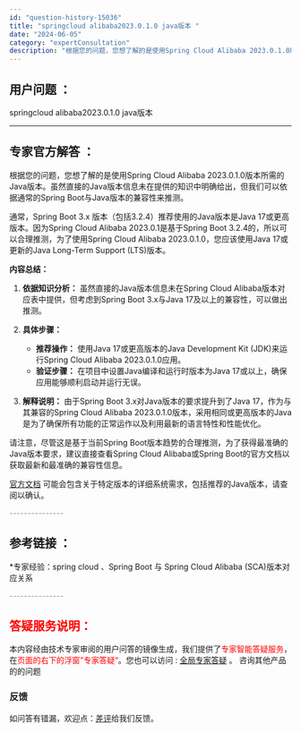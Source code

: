 ```yaml
---
id: "question-history-15036"
title: "springcloud alibaba2023.0.1.0 java版本 "
date: "2024-06-05"
category: "expertConsultation"
description: "根据您的问题，您想了解的是使用Spring Cloud Alibaba 2023.0.1.0版本所需的Java版本。虽然直接的Java版本信息未在提供的知识中明确给出，但我们可以依据通常的Spring Boot与Java版本的兼容性来推测。通常，Spring Boot 3.x 版本（包括3.2.4）"
---
```


## 用户问题 ： 
 springcloud alibaba2023.0.1.0 java版本  

---------------
## 专家官方解答 ：

根据您的问题，您想了解的是使用Spring Cloud Alibaba 2023.0.1.0版本所需的Java版本。虽然直接的Java版本信息未在提供的知识中明确给出，但我们可以依据通常的Spring Boot与Java版本的兼容性来推测。

通常，Spring Boot 3.x 版本（包括3.2.4）推荐使用的Java版本是Java 17或更高版本。因为Spring Cloud Alibaba 2023.0.1是基于Spring Boot 3.2.4的，所以可以合理推测，为了使用Spring Cloud Alibaba 2023.0.1.0，您应该使用Java 17或更新的Java Long-Term Support (LTS)版本。

**内容总结：**

1. **依据知识分析：** 虽然直接的Java版本信息未在Spring Cloud Alibaba版本对应表中提供，但考虑到Spring Boot 3.x与Java 17及以上的兼容性，可以做出推测。
   
2. **具体步骤：**
   - **推荐操作：** 使用Java 17或更高版本的Java Development Kit (JDK)来运行Spring Cloud Alibaba 2023.0.1.0应用。
   - **验证步骤：** 在项目中设置Java编译和运行时版本为Java 17或以上，确保应用能够顺利启动并运行无误。

3. **解释说明：** 由于Spring Boot 3.x对Java版本的要求提升到了Java 17，作为与其兼容的Spring Cloud Alibaba 2023.0.1.0版本，采用相同或更高版本的Java是为了确保所有功能的正常运作以及利用最新的语言特性和性能优化。

请注意，尽管这是基于当前Spring Boot版本趋势的合理推测，为了获得最准确的Java版本要求，建议直接查看Spring Cloud Alibaba或Spring Boot的官方文档以获取最新和最准确的兼容性信息。

[官方文档](https://sca.aliyun.com/docs/2023/overview/version-explain/) 可能会包含关于特定版本的详细系统需求，包括推荐的Java版本，请查阅以确认。


<font color="#949494">---------------</font> 


## 参考链接 ：

*专家经验：spring cloud 、Spring Boot 与 Spring Cloud Alibaba (SCA)版本对应关系 


 <font color="#949494">---------------</font> 
 


## <font color="#FF0000">答疑服务说明：</font> 

本内容经由技术专家审阅的用户问答的镜像生成，我们提供了<font color="#FF0000">专家智能答疑服务</font>，在<font color="#FF0000">页面的右下的浮窗”专家答疑“</font>。您也可以访问 : [全局专家答疑](https://answer.opensource.alibaba.com/docs/intro) 。 咨询其他产品的的问题

### 反馈
如问答有错漏，欢迎点：[差评](https://ai.nacos.io/user/feedbackByEnhancerGradePOJOID?enhancerGradePOJOId=15102)给我们反馈。
